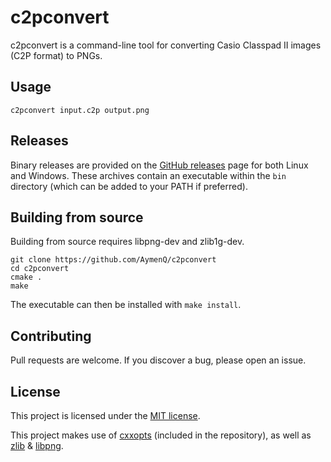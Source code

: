 # c2pconvert
c2pconvert is a command-line tool for converting Casio Classpad II images (C2P format) to PNGs.

## Usage
```
c2pconvert input.c2p output.png
```

## Releases
Binary releases are provided on the [GitHub releases](https://github.com/AymenQ/c2pconvert/releases) page for both Linux and Windows. These archives contain an executable within the `bin` directory (which can be added to your PATH if preferred).

## Building from source
Building from source requires libpng-dev and zlib1g-dev.
```
git clone https://github.com/AymenQ/c2pconvert
cd c2pconvert
cmake .
make
```
The executable can then be installed with `make install`.

## Contributing
Pull requests are welcome. If you discover a bug, please open an issue.

## License
This project is licensed under the [MIT license](/LICENSE.txt).

This project makes use of [cxxopts](https://github.com/jarro2783/cxxopts) (included in the repository), as well as [zlib](https://zlib.net) & [libpng](http://www.libpng.org/pub/png/libpng.html).
